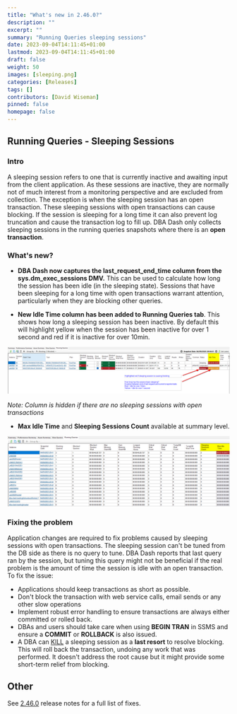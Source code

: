 ```yaml
---
title: "What's new in 2.46.0?"
description: ""
excerpt: ""
summary: "Running Queries sleeping sessions"
date: 2023-09-04T14:11:45+01:00
lastmod: 2023-09-04T14:11:45+01:00
draft: false
weight: 50
images: [sleeping.png]
categories: [Releases]
tags: []
contributors: [David Wiseman]
pinned: false
homepage: false
---
```

## Running Queries - Sleeping Sessions

### Intro
A sleeping session refers to one that is currently inactive and awaiting input from the client application. As these sessions are inactive, they are normally not of much interest from a monitoring perspective and are excluded from collection.  The exception is when the sleeping session has an open transaction.  These sleeping sessions with open transactions can cause blocking.  If the session is sleeping for a long time it can also prevent log truncation and cause the transaction log to fill up. DBA Dash only collects sleeping sessions in the running queries snapshots where there is an **open transaction**.

### What's new?

* **DBA Dash now captures the last_request_end_time column from the sys.dm_exec_sessions DMV.**  This can be used to calculate how long the session has been idle (in the sleeping state).  Sessions that have been sleeping for a long time with open transactions warrant attention, particularly when they are blocking other queries.

* **New Idle Time column has been added to Running Queries tab**.  This shows how long a sleeping session has been inactive.  By default this will highlight yellow when the session has been inactive for over 1 second and red if it is inactive for over 10min.

[![Idle time for sleeping sessions](idle-time.png)](idle-time.png)

*Note: Column is hidden if there are no sleeping sessions with open transactions*

* **Max Idle Time** and **Sleeping Sessions Count** available at summary level.

[![Idle time for sleeping sessions](idle-time-summary.png)](idle-time-summary.png)

### Fixing the problem

Application changes are required to fix problems caused by sleeping sessions with open transactions.  The sleeping session can't be tuned from the DB side as there is no query to tune.  DBA Dash reports that last query ran by the session, but tuning this query might not be beneficial if the real problem is the amount of time the session is idle with an open transaction. To fix the issue:

* Applications should keep transactions as short as possible.
* Don't block the transaction with web service calls, email sends or any other slow operations
* Implement robust error handling to ensure transactions are always either committed or rolled back.
* DBAs and users should take care when using **BEGIN TRAN** in SSMS and ensure a **COMMIT** or **ROLLBACK** is also issued.
* A DBA can [KILL](https://learn.microsoft.com/en-us/sql/t-sql/language-elements/kill-transact-sql?view=sql-server-ver16) a sleeping session as a **last resort** to resolve blocking.  This will roll back the transaction, undoing any work that was performed.  It doesn't address the root cause but it might provide some short-term relief from blocking.

## Other

See [2.46.0](https://github.com/trimble-oss/dba-dash/releases/tag/2.46.0) release notes for a full list of fixes.
